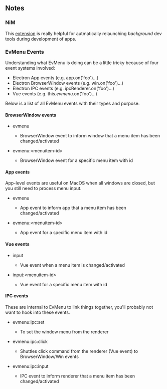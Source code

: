 ## Notes

### NiM
This [extension](https://chrome.google.com/webstore/detail/nodejs-v8-inspector-manag/gnhhdgbaldcilmgcpfddgdbkhjohddkj) is really helpful for autmatically relaunching _background_ dev tools during development of apps.

### EvMenu Events

Understanding what EvMenu is doing can be a little tricky because of four event systems involved:
- Electron App events (e.g. app.on('foo')...)
- Electron BrowserWindow events (e.g. win.on('foo')...)
- Electron IPC events (e.g. ipcRenderer.on('foo')...)
- Vue events (e.g. this.$evmenu.$on('foo')...)

Below is a list of all EvMenu events with their types and purpose.

#### BrowserWindow events

* evmenu
  - BrowserWindow event to inform window that a menu item has been changed/activated

* evmenu:\<menuitem-id\>
  - BrowserWindow event for a specific menu item with id

#### App events

App-level events are useful on MacOS when all windows are closed, but you still need to process menu input.

* evmenu
  - App event to inform app that a menu item has been changed/activated

* evmenu:\<menuitem-id\>
  - App event for a specific menu item with id

#### Vue events

* input
  - Vue event when a menu item is changed/activated

* input:\<menuitem-id\>
  - Vue event for a specific menu item with id

#### IPC events

These are internal to EvMenu to link things together, you'll probably not want to hook into these events.

* evmenu:ipc:set
  - To set the window menu from the renderer

* evmenu:ipc:click
  - Shuttles click command from the renderer (Vue event) to BrowserWindow/Win events

* evmenu:ipc:input
  - IPC event to inform renderer that a menu item has been changed/activated

